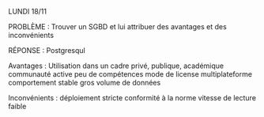 LUNDI 18/11

PROBLÈME : Trouver un SGBD et lui attribuer des avantages et des inconvénients

RÉPONSE : 
Postgresqul

Avantages :
Utilisation dans un cadre privé, publique, académique
communauté active
peu de compétences
mode de license
multiplateforme
comportement stable 
gros volume de données

Inconvénients :
déploiement
stricte conformité à la norme
vitesse de lecture faible
